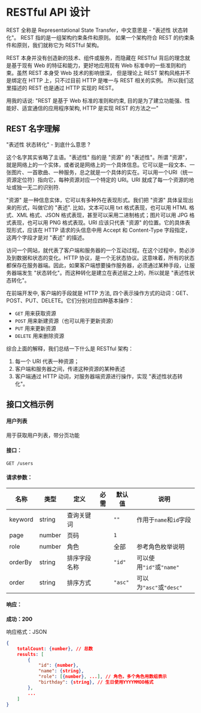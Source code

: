 # RESTful API 设计

REST 全称是 Representational State Transfer，中文意思是 - "表述性 状态转化"。 REST 指的是一组架构约束条件和原则。 如果一个架构符合 REST 的约束条件和原则，我们就称它为 RESTful 架构。 

REST 本身并没有创造新的技术、组件或服务，而隐藏在 RESTful 背后的理念就是基于现有 Web 的特征和能力，更好地应用现有 Web 标准中的一些准则和约束。虽然 REST 本身受 Web 技术的影响很深， 但是理论上 REST 架构风格并不是绑定在 HTTP 上，只不过目前 HTTP 是唯一与 REST 相关的实例。 所以我们这里描述的 REST 也是通过 HTTP 实现的 REST。 

用我的话说: "REST 是基于 Web 标准的准则和约束, 目的是为了建立功能强、性能好、适宜通信的应用程序架构, HTTP 是实现 REST 的方法之一"

## REST 名字理解

"表述性 状态转化" - 到底什么意思 ?

这个名字其实省略了主语。"表述性" 指的是 "资源" 的 "表述性"。所谓 "资源"，就是网络上的一个实体，或者说是网络上的一个具体信息。它可以是一段文本、一张图片、一首歌曲、一种服务，总之就是一个具体的实在。可以用一个URI（统一资源定位符）指向它，每种资源对应一个特定的 URI。URI 就成了每一个资源的地址或独一无二的识别符.

"资源" 是一种信息实体，它可以有多种外在表现形式。我们把 "资源" 具体呈现出来的形式，叫做它的 "表述". 比如，文本可以用 txt 格式表现，也可以用 HTML 格式、XML 格式、JSON 格式表现，甚至可以采用二进制格式；图片可以用 JPG 格式表现，也可以用 PNG 格式表现。URI 应该只代表 "资源" 的位置。它的具体表现形式，应该在 HTTP 请求的头信息中用 Accept 和 Content-Type 字段指定，这两个字段才是对 "表述" 的描述。

访问一个网站，就代表了客户端和服务器的一个互动过程。在这个过程中，势必涉及到数据和状态的变化。HTTP 协议，是一个无状态协议。这意味着，所有的状态都保存在服务器端。因此，如果客户端想要操作服务器，必须通过某种手段，让服务器端发生 "状态转化"。而这种转化是建立在表述层之上的，所以就是 "表述性状态转化"。

在前端开发中, 客户端的手段就是 HTTP 方法, 四个表示操作方式的动词：GET、POST、PUT、DELETE。它们分别对应四种基本操作：
* `GET` 用来获取资源
* `POST` 用来新建资源（也可以用于更新资源）
* `PUT` 用来更新资源
* `DELETE` 用来删除资源

综合上面的解释，我们总结一下什么是 RESTful 架构：
1. 每一个 URI 代表一种资源；
2. 客户端和服务器之间，传递这种资源的某种表述 
3. 客户端通过 HTTP 动词，对服务器端资源进行操作，实现 "表述性状态转化"。

## 接口文档示例


#### 用户列表

用于获取用户列表，带分页功能

#### 接口：

`GET /users`

#### 请求参数：

| 名称     | 类型   | 定义        | 必需 | 默认值 | 说明
--- | --- | --- | --- | --- | ---
| keyword | string | 查询关键词   |     | `""`    | 作用于`name`和`id`字段
| page    | number | 页码        |     | `1`     |
| role    | number | 角色        |     | 全部   | 参考角色枚举说明
| orderBy | string | 排序字段名称  |     | `"id"`   | 可以使用`"id"`或`"name"`
| order   | string | 排序方式     |     | `"asc"`  | 可以为`"asc"`或`"desc"`

#### 响应：

**成功：200**

响应格式：JSON
``` json
{
    totalCount: {number}, // 总数
    results: [
        {
            "id": {number},
            "name": {string},
            "role": [{number}, ...], // 角色，多个角色用数组表示
            "birthday": {string}, // 生日使用YYYYMMDD格式
        },
        ...
    ]
}
```   
